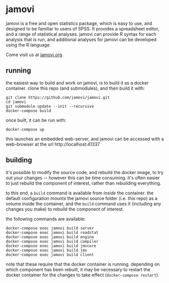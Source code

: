 
# jamovi

jamovi is a free and open statistics package, which is easy to use, and designed to be familiar to users of SPSS. It provides a spreadsheet editor, and a range of statistical analyses. jamovi can provide R syntax for each analysis that is run, and additional analyses for jamovi can be developed using the R language.

Come visit us at [jamovi.org](https://www.jamovi.org).

## running

the easiest way to build and work on jamovi, is to build it as a docker container. clone this repo (and submodules), and then build it with:

```
git clone https://github.com/jamovi/jamovi.git
cd jamovi
git submodule update --init --recursive
docker-compose build
```

once built, it can be run with:

```
docker-compose up
```

this launches an embedded web-server, and jamovi can be accessed with a web-browser at the url http://localhost:41337

## building

it's possible to modify the source code, and rebuild the docker image, to try out your changes -- however this can be time consuming. it's often easier to just rebuild the component of interest, rather than rebuilding everything.

to this end, a `build` command is available from *inside* the container. the default configuration mounts the jamovi source folder (i.e. this repo) as a volume inside the container, and the `build` command uses it (including any changes you make) to rebuild the component of interest.

the following commands are available:

```
docker-compose exec jamovi build server
docker-compose exec jamovi build readstat
docker-compose exec jamovi build engine
docker-compose exec jamovi build compiler
docker-compose exec jamovi build jmvcore
docker-compose exec jamovi build jmv
docker-compose exec jamovi build client
```

note that these require that the docker container is running. depending on which component has been rebuilt, it may be necessary to restart the docker container for the changes to take effect (`docker-compose restart`).
